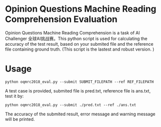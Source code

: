 # Opinion Questions Machine Reading Comprehension Evaluation
Opinion Questions Machine Reading Comprehension is a task of AI Challenger 全球AI挑战赛。This python script is used for calculating the accuracy of the test result, based on your submited file and the reference file containing ground truth.  (This script is the lastest and robust version. )
# Usage
```
python oqmrc2018_eval.py --submit SUBMIT_FILEPATH --ref REF_FILEPATH
```
A test case is provided, submited file is pred.txt, reference file is ans.txt, test it by:
```
python oqmrc2018_eval.py --submit ./pred.txt --ref ./ans.txt
```
The accuracy of the submited result, error message and warning message will be printed.    
